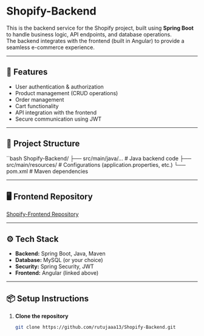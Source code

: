 # Shopify-Backend

This is the backend service for the Shopify project, built using **Spring Boot** to handle business logic, API endpoints, and database operations.  
The backend integrates with the frontend (built in Angular) to provide a seamless e-commerce experience.

---

## 🚀 Features
- User authentication & authorization
- Product management (CRUD operations)
- Order management
- Cart functionality
- API integration with the frontend
- Secure communication using JWT

---

## 📂 Project Structure
``bash
Shopify-Backend/
├── src/main/java/... # Java backend code
├── src/main/resources/ # Configurations (application.properties, etc.)
└── pom.xml # Maven dependencies



---

## 🖥️ Frontend Repository
[Shopify-Frontend Repository](https://github.com/rutujaaa13/Shopify-Frontend.git)

---

## ⚙️ Tech Stack
- **Backend:** Spring Boot, Java, Maven
- **Database:** MySQL (or your choice)
- **Security:** Spring Security, JWT
- **Frontend:** Angular (linked above)

---

## 📦 Setup Instructions

1. **Clone the repository**
   ```bash
   git clone https://github.com/rutujaaa13/Shopify-Backend.git
